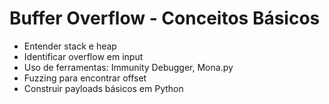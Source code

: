 # Buffer Overflow - Conceitos Básicos

- Entender stack e heap
- Identificar overflow em input
- Uso de ferramentas: Immunity Debugger, Mona.py
- Fuzzing para encontrar offset
- Construir payloads básicos em Python
